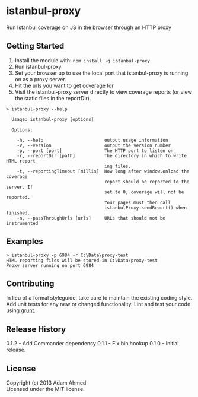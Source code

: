 # istanbul-proxy

Run Istanbul coverage on JS in the browser through an HTTP proxy

## Getting Started

1. Install the module with: `npm install -g istanbul-proxy`
2. Run istanbul-proxy
3. Set your browser up to use the local port that istanbul-proxy is running on as a proxy server.
4. Hit the urls you want to get coverage for
5. Visit the istanbul-proxy server directly to view coverage reports (or view the static files in the reportDir).

```
> istanbul-proxy --help

  Usage: istanbul-proxy [options]

  Options:

    -h, --help                       output usage information
    -V, --version                    output the version number
    -p, --port [port]                The HTTP port to listen on
    -r, --reportDir [path]           The directory in which to write HTML report
                                     ing files.
    -t, --reportingTimeout [millis]  How long after window.onload the coverage
                                     report should be reported to the server. If
                                     set to 0, coverage will not be reported.
                                     Your pages must then call
                                     istanbulProxy.sendReport() when finished.
    -n, --passThroughUrls [urls]     URLs that should not be instrumented
```

## Examples

```
> istanbul-proxy -p 6984 -r C:\Data\proxy-test
HTML reporting files will be stored in C:\Data\proxy-test
Proxy server running on port 6984
```

## Contributing
In lieu of a formal styleguide, take care to maintain the existing coding style. Add unit tests for any new or changed functionality. Lint and test your code using [grunt](https://github.com/gruntjs/grunt).

## Release History
0.1.2 - Add Commander dependency
0.1.1 - Fix bin hookup
0.1.0 - Initial release.

## License
Copyright (c) 2013 Adam Ahmed  
Licensed under the MIT license.
